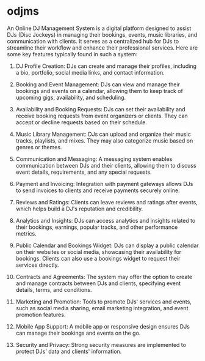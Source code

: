 # odjms
An Online DJ Management System is a digital platform designed to assist DJs (Disc Jockeys) in managing their bookings, events, music libraries, and communication with clients. It serves as a centralized hub for DJs to streamline their workflow and enhance their professional services. Here are some key features typically found in such a system:

1. DJ Profile Creation: DJs can create and manage their profiles, including a bio, portfolio, social media links, and contact information.

2. Booking and Event Management: DJs can view and manage their bookings and events on a calendar, allowing them to keep track of upcoming gigs, availability, and scheduling.

3. Availability and Booking Requests: DJs can set their availability and receive booking requests from event organizers or clients. They can accept or decline requests based on their schedule.

4. Music Library Management: DJs can upload and organize their music tracks, playlists, and mixes. They may also categorize music based on genres or themes.

5. Communication and Messaging: A messaging system enables communication between DJs and their clients, allowing them to discuss event details, requirements, and any special requests.

6. Payment and Invoicing: Integration with payment gateways allows DJs to send invoices to clients and receive payments securely online.

7. Reviews and Ratings: Clients can leave reviews and ratings after events, which helps build a DJ's reputation and credibility.

8. Analytics and Insights: DJs can access analytics and insights related to their bookings, earnings, popular tracks, and other performance metrics.

9. Public Calendar and Bookings Widget: DJs can display a public calendar on their websites or social media, showcasing their availability for bookings. Clients can also use a bookings widget to request their services directly.

10. Contracts and Agreements: The system may offer the option to create and manage contracts between DJs and clients, specifying event details, terms, and conditions.

11. Marketing and Promotion: Tools to promote DJs' services and events, such as social media sharing, email marketing integration, and event promotion features.

12. Mobile App Support: A mobile app or responsive design ensures DJs can manage their bookings and events on the go.

13. Security and Privacy: Strong security measures are implemented to protect DJs' data and clients' information.
